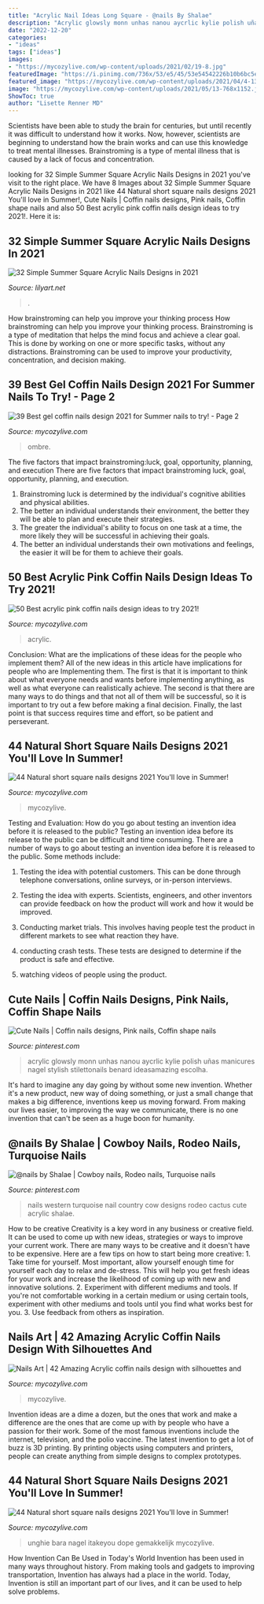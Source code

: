 ```yaml
---
title: "Acrylic Nail Ideas Long Square - @nails By Shalae"
description: "Acrylic glowsly monn unhas nanou aycrlic kylie polish uñas manicures nagel stylish stilettonails benard ideasamazing escolha"
date: "2022-12-20"
categories:
- "ideas"
tags: ["ideas"]
images:
- "https://mycozylive.com/wp-content/uploads/2021/02/19-8.jpg"
featuredImage: "https://i.pinimg.com/736x/53/e5/45/53e54542226b10b6bc5e3f7db132835d.jpg"
featured_image: "https://mycozylive.com/wp-content/uploads/2021/04/4-13-683x1024.jpg"
image: "https://mycozylive.com/wp-content/uploads/2021/05/13-768x1152.jpg"
ShowToc: true
author: "Lisette Renner MD"
---
```



Scientists have been able to study the brain for centuries, but until recently it was difficult to understand how it works. Now, however, scientists are beginning to understand how the brain works and can use this knowledge to treat mental illnesses. Brainstroming is a type of mental illness that is caused by a lack of focus and concentration.

	

		
looking for 32 Simple Summer Square Acrylic Nails Designs in 2021 you've visit to the right place. We have 8 Images about 32 Simple Summer Square Acrylic Nails Designs in 2021 like 44 Natural short square nails designs 2021 You&#039;ll love in Summer!, Cute Nails | Coffin nails designs, Pink nails, Coffin shape nails and also 50 Best acrylic pink coffin nails design ideas to try 2021!. Here it is:
		
    
## 32 Simple Summer Square Acrylic Nails Designs In 2021

<img loading=lazy src="https://lilyart.net/wp-content/uploads/2021/05/5-13-683x1024.jpg" onerror="this.onerror=null;this.src='https://tse1.mm.bing.net/th?id=OIP.QAuf2Ujw2VBNAesQITZREgHaLG&amp;pid=15.1';" alt="32 Simple Summer Square Acrylic Nails Designs in 2021">

_Source: lilyart.net_

>. 

	

How brainstroming can help you improve your thinking process
How brainstroming can help you improve your thinking process. Brainstroming is a type of meditation that helps the mind focus and achieve a clear goal. This is done by working on one or more specific tasks, without any distractions. Brainstroming can be used to improve your productivity, concentration, and decision making.

    
## 39 Best Gel Coffin Nails Design 2021 For Summer Nails To Try! - Page 2

<img loading=lazy src="https://mycozylive.com/wp-content/uploads/2021/05/13-768x1152.jpg" onerror="this.onerror=null;this.src='https://tse1.mm.bing.net/th?id=OIP.SXj8TVhj8GTz0ICb7osEDwHaLH&amp;pid=15.1';" alt="39 Best gel coffin nails design 2021 for Summer nails to try! - Page 2">

_Source: mycozylive.com_

>ombre. 

	

The five factors that impact brainstroming:luck, goal, opportunity, planning, and execution
There are five factors that impact brainstroming luck, goal, opportunity, planning, and execution. 
1. Brainstroming luck is determined by the individual's cognitive abilities and physical abilities. 
2. The better an individual understands their environment, the better they will be able to plan and execute their strategies. 
3. The greater the individual's ability to focus on one task at a time, the more likely they will be successful in achieving their goals. 
4. The better an individual understands their own motivations and feelings, the easier it will be for them to achieve their goals. 

    
## 50 Best Acrylic Pink Coffin Nails Design Ideas To Try 2021!

<img loading=lazy src="https://mycozylive.com/wp-content/uploads/2021/04/4-13-683x1024.jpg" onerror="this.onerror=null;this.src='https://tse4.mm.bing.net/th?id=OIP.bFUL2tke64ApIIEwDdwB3gHaLG&amp;pid=15.1';" alt="50 Best acrylic pink coffin nails design ideas to try 2021!">

_Source: mycozylive.com_

>acrylic. 

	

Conclusion: What are the implications of these ideas for the people who implement them?
All of the new ideas in this article have implications for people who are Implementing them. The first is that it is important to think about what everyone needs and wants before implementing anything, as well as what everyone can realistically achieve. The second is that there are many ways to do things and that not all of them will be successful, so it is important to try out a few before making a final decision. Finally, the last point is that success requires time and effort, so be patient and perseverant.

    
## 44 Natural Short Square Nails Designs 2021 You&#039;ll Love In Summer!

<img loading=lazy src="https://mycozylive.com/wp-content/uploads/2021/04/4-14.jpg" onerror="this.onerror=null;this.src='https://tse4.mm.bing.net/th?id=OIP.nSh-UX9UJx7pXn_nvU7CbgHaLH&amp;pid=15.1';" alt="44 Natural short square nails designs 2021 You&#039;ll love in Summer!">

_Source: mycozylive.com_

>mycozylive. 

	

Testing and Evaluation: How do you go about testing an invention idea before it is released to the public?
Testing an invention idea before its release to the public can be difficult and time consuming. There are a number of ways to go about testing an invention idea before it is released to the public. Some methods include:
1) Testing the idea with potential customers. This can be done through telephone conversations, online surveys, or in-person interviews.

2) Testing the idea with experts. Scientists, engineers, and other inventors can provide feedback on how the product will work and how it would be improved.

3) Conducting market trials. This involves having people test the product in different markets to see what reaction they have.

4) conducting crash tests. These tests are designed to determine if the product is safe and effective.

5) watching videos of people using the product.

    
## Cute Nails | Coffin Nails Designs, Pink Nails, Coffin Shape Nails

<img loading=lazy src="https://i.pinimg.com/736x/53/e5/45/53e54542226b10b6bc5e3f7db132835d.jpg" onerror="this.onerror=null;this.src='https://tse3.mm.bing.net/th?id=OIP.nDShyDOlpy4NuP3pZCLU-AHaK0&amp;pid=15.1';" alt="Cute Nails | Coffin nails designs, Pink nails, Coffin shape nails">

_Source: pinterest.com_

>acrylic glowsly monn unhas nanou aycrlic kylie polish uñas manicures nagel stylish stilettonails benard ideasamazing escolha. 

	

It's hard to imagine any day going by without some new invention. Whether it's a new product, new way of doing something, or just a small change that makes a big difference, inventions keep us moving forward. From making our lives easier, to improving the way we communicate, there is no one invention that can't be seen as a huge boon for humanity.

    
## @nails By Shalae | Cowboy Nails, Rodeo Nails, Turquoise Nails

<img loading=lazy src="https://i.pinimg.com/736x/1e/4b/a6/1e4ba66b807465db2d04b878696d51b4.jpg" onerror="this.onerror=null;this.src='https://tse4.mm.bing.net/th?id=OIP.epqaufKgTlevqRfzerDS2QHaOX&amp;pid=15.1';" alt="@nails by Shalae | Cowboy nails, Rodeo nails, Turquoise nails">

_Source: pinterest.com_

>nails western turquoise nail country cow designs rodeo cactus cute acrylic shalae. 

	

How to be creative
Creativity is a key word in any business or creative field. It can be used to come up with new ideas, strategies or ways to improve your current work. There are many ways to be creative and it doesn't have to be expensive. Here are a few tips on how to start being more creative: 1. Take time for yourself. Most important, allow yourself enough time for yourself each day to relax and de-stress. This will help you get fresh ideas for your work and increase the likelihood of coming up with new and innovative solutions. 2. Experiment with different mediums and tools. If you're not comfortable working in a certain medium or using certain tools, experiment with other mediums and tools until you find what works best for you. 3. Use feedback from others as inspiration.

    
## Nails Art | 42 Amazing Acrylic Coffin Nails Design With Silhouettes And

<img loading=lazy src="https://mycozylive.com/wp-content/uploads/2021/02/19-8.jpg" onerror="this.onerror=null;this.src='https://tse1.mm.bing.net/th?id=OIP.SvsVxS_gzaJjXRrHQVNHZAHaKN&amp;pid=15.1';" alt="Nails Art | 42 Amazing Acrylic coffin nails design with silhouettes and">

_Source: mycozylive.com_

>mycozylive. 

	

Invention ideas are a dime a dozen, but the ones that work and make a difference are the ones that are come up with by people who have a passion for their work. Some of the most famous inventions include the internet, television, and the polio vaccine. The latest invention to get a lot of buzz is 3D printing. By printing objects using computers and printers, people can create anything from simple designs to complex prototypes.

    
## 44 Natural Short Square Nails Designs 2021 You&#039;ll Love In Summer!

<img loading=lazy src="https://mycozylive.com/wp-content/uploads/2021/04/24-12-768x1152.jpg" onerror="this.onerror=null;this.src='https://tse2.mm.bing.net/th?id=OIP.BQ_TlxgiKdSwYj7i32g-BAHaLH&amp;pid=15.1';" alt="44 Natural short square nails designs 2021 You&#039;ll love in Summer!">

_Source: mycozylive.com_

>unghie bara nagel itakeyou dope gemakkelijk mycozylive. 

	

How Invention Can Be Used in Today's World
Invention has been used in many ways throughout history. From making tools and gadgets to improving transportation, Invention has always had a place in the world. Today, Invention is still an important part of our lives, and it can be used to help solve problems.

